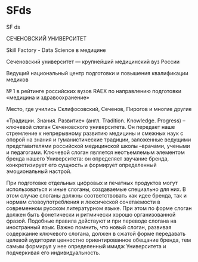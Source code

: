 # SFds
SF ds

СЕЧЕНОВСКИЙ УНИВЕРСИТЕТ

Skill Factory - Data Science в медицине


Сеченовский университет — крупнейший медицинский вуз России 


Ведущий национальный центр подготовки и повышения квалификации медиков

№ 1 в рейтинге российских вузов RAEX по направлению подготовки «медицина и здравоохранение»

Место, где учились Склифосовский, Сеченов, Пирогов и многие другие

«Традиции. Знания. Развитие» (англ. Tradition. Knowledge. Progress) – ключевой слоган Сеченовского университета. Он передает наше стремление к непрерывному развитию медицины и смежных наук с опорой на знания и гуманистические традиции, заложенные ведущими представителями российской медицинской школы –врачами, учеными и педагогами. Ключевой слоган является неотъемлемым элементом бренда нашего Университета: он определяет звучание бренда, конкретизирует его сущность и формирует определенный эмоциональный настрой.

При подготовке отдельных цифровых и печатных продуктов могут использоваться и иные слоганы, создаваемые специально для них. В этом случае слоганы должны соответствовать как идее бренда, так и нормам словоупотребления и лексической сочетаемости в современном русском литературном языке. При этом по форме слоган должен быть фонетически и ритмически хорошо организованной фразой. Подобные правила действуют и при переводе слогана на иностранный язык. Важно помнить, что новый слоган, развивая содержание ключевого слогана, должен в сжатой форме передавать целевой аудитории ценностно ориентированное обещание бренда, тем самым формируя у нее определенный имидж Университета и подчеркивая его индивидуальность.
